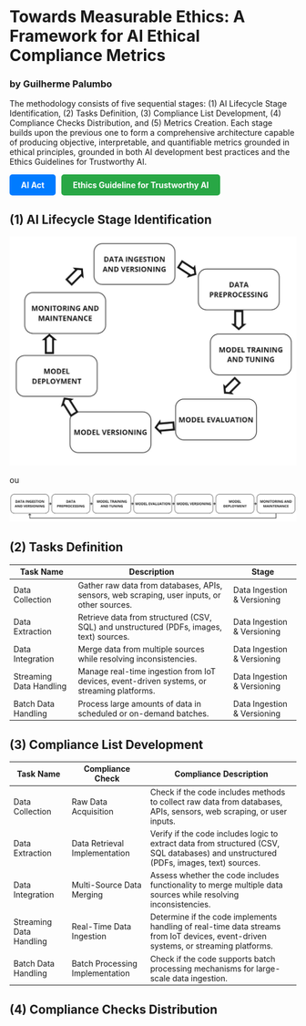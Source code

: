 # Towards Measurable Ethics: A Framework for AI Ethical Compliance Metrics
### by Guilherme Palumbo

The methodology consists of five sequential stages: (1) AI Lifecycle Stage Identification, (2) Tasks Definition, (3) Compliance List Development, (4) Compliance Checks Distribution, and (5) Metrics Creation. 
Each stage builds upon the previous one to form a comprehensive architecture capable of producing objective, interpretable, and quantifiable metrics grounded in ethical principles, grounded in both AI development best practices and the Ethics Guidelines for Trustworthy AI.


<div style="display: flex; gap: 10px;">
  <a href="https://eur-lex.europa.eu/eli/reg/2024/1689/oj/eng" style="background-color: #007BFF; color: white; padding: 10px 20px; text-align: center; text-decoration: none; border-radius: 5px; font-weight: bold;">
    AI Act
  </a>
  <a href="https://digital-strategy.ec.europa.eu/en/library/ethics-guidelines-trustworthy-ai" style="background-color: #28A745; color: white; padding: 10px 20px; text-align: center; text-decoration: none; border-radius: 5px; font-weight: bold;">
    Ethics Guideline for Trustworthy AI
  </a>
</div>


## (1) AI Lifecycle Stage Identification



![Alt text](images/circular_pipeline.jpg)

ou

![Alt text](images/pipeline.jpg)

## (2) Tasks Definition

| Task Name | Description | Stage |
|-----------|-------------|-------|
| Data Collection | Gather raw data from databases, APIs, sensors, web scraping, user inputs, or other sources. | Data Ingestion & Versioning |
| Data Extraction | Retrieve data from structured (CSV, SQL) and unstructured (PDFs, images, text) sources. | Data Ingestion & Versioning |
| Data Integration | Merge data from multiple sources while resolving inconsistencies. | Data Ingestion & Versioning |
| Streaming Data Handling | Manage real-time ingestion from IoT devices, event-driven systems, or streaming platforms. | Data Ingestion & Versioning |
| Batch Data Handling | Process large amounts of data in scheduled or on-demand batches. | Data Ingestion & Versioning |

## (3) Compliance List Development

| Task Name | Compliance Check | Compliance Description |
|-----------|------------------|------------------------|
| Data Collection | Raw Data Acquisition | Check if the code includes methods to collect raw data from databases, APIs, sensors, web scraping, or user inputs. |
| Data Extraction | Data Retrieval Implementation | Verify if the code includes logic to extract data from structured (CSV, SQL databases) and unstructured (PDFs, images, text) sources. |
| Data Integration | Multi-Source Data Merging | Assess whether the code includes functionality to merge multiple data sources while resolving inconsistencies. |
| Streaming Data Handling | Real-Time Data Ingestion | Determine if the code implements handling of real-time data streams from IoT devices, event-driven systems, or streaming platforms. |
| Batch Data Handling | Batch Processing Implementation | Check if the code supports batch processing mechanisms for large-scale data ingestion. |

## (4) Compliance Checks Distribution

